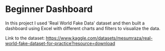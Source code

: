 # Beginner Dashboard

In this project I used 'Real World Fake Data' dataset and then built a dashboard using Excel with different charts and filters to visualize the data.

Link to the dataset: https://www.kaggle.com/datasets/mesumraza/real-world-fake-dataset-for-practice?resource=download
